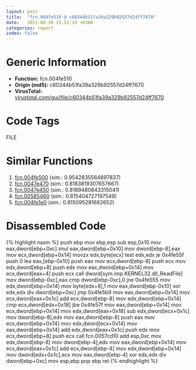 ```yaml
---
layout: post
title:  "fcn.004fe510 @ c60344b51fa39a329b92557d24ff7670"
date:   2021-08-30 15:52:19 +0300
categories: report
index: false
---
```


# Generic Information
- **Function:** fcn.004fe510
- **Origin (md5):** c60344b51fa39a329b92557d24ff7670
- **VirusTotal:** [virustotal.com/gui/file/c60344b51fa39a329b92557d24ff7670][virustotal_ref]

# Code Tags
<span class="tag" id="FILE">FILE</span>


# Similar Functions

1. [fcn.004fe500][similar_1_ref] (sim.: 0.9542835564897837)
2. [fcn.0047e470][similar_2_ref] (sim.: 0.8183819307657667)
3. [fcn.0047e450][similar_3_ref] (sim.: 0.8169480843315041)
4. [fcn.00585460][similar_4_ref] (sim.: 0.815404727197549)
5. [fcn.004fe1e0][similar_5_ref] (sim.: 0.815095281682652)


# Disassembled Code

{% highlight nasm %}
push ebp
mov ebp,esp
sub esp,0x10
mov eax,dword[ebp+0xc]
imul eax,dword[ebp+0x10]
mov dword[ebp-8],eax
mov ecx,dword[ebp+0x14]
movzx edx,byte[ecx]
test edx,edx
je 0x4fe55f
push 0
lea eax,[ebp-0x10]
push eax
mov ecx,dword[ebp-8]
push ecx
mov edx,dword[ebp+8]
push edx
mov eax,dword[ebp+0x14]
mov ecx,dword[eax+4]
push ecx
call dword[sym.imp.KERNEL32.dll_ReadFile]
mov dword[ebp-0xc],eax
cmp dword[ebp-0xc],0
jne 0x4fe555
mov edx,dword[ebp+0x14]
mov byte[edx+8],1
mov eax,dword[ebp-0x10]
xor edx,edx
div dword[ebp+0xc]
jmp 0x4fe5b9
mov eax,dword[ebp+0x14]
mov ecx,dword[eax+0x1c]
add ecx,dword[ebp-8]
mov edx,dword[ebp+0x14]
cmp ecx,dword[edx+0x18]
jbe 0x4fe57f
mov eax,dword[ebp+0x14]
mov ecx,dword[ebp+0x14]
mov edx,dword[eax+0x18]
sub edx,dword[ecx+0x1c]
mov dword[ebp-8],edx
mov eax,dword[ebp-8]
push eax
mov ecx,dword[ebp+0x14]
mov edx,dword[ecx+0x14]
mov eax,dword[ebp+0x14]
add edx,dword[eax+0x1c]
push edx
mov ecx,dword[ebp+8]
push ecx
call fcn.0057cd10
add esp,0xc
mov edx,dword[ebp-8]
mov dword[ebp-4],edx
mov eax,dword[ebp+0x14]
mov ecx,dword[eax+0x1c]
add ecx,dword[ebp-4]
mov edx,dword[ebp+0x14]
mov dword[edx+0x1c],ecx
mov eax,dword[ebp-4]
xor edx,edx
div dword[ebp+0xc]
mov esp,ebp
pop ebp
ret 
{% endhighlight %}


[similar_1_ref]: /report/fcn.004fe500@14b20b07906a36e23f2230c8042160f2
[similar_2_ref]: /report/fcn.0047e470@14b20b07906a36e23f2230c8042160f2
[similar_3_ref]: /report/fcn.0047e450@c60344b51fa39a329b92557d24ff7670
[similar_4_ref]: /report/fcn.00585460@d65363c7c6c188277432c9e4251c44e5
[similar_5_ref]: /report/fcn.004fe1e0@14b20b07906a36e23f2230c8042160f2
[virustotal_ref]: https://www.virustotal.com/gui/file/c60344b51fa39a329b92557d24ff7670